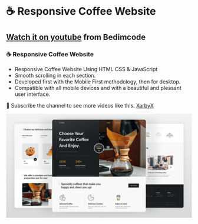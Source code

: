 # ☕ Responsive Coffee Website
## [Watch it on youtube](https://youtu.be/kObf5-dJMpw) from Bedimcode
### ☕ Responsive Coffee Website

- Responsive Coffee Website Using HTML CSS & JavaScript
- Smooth scrolling in each section.
- Developed first with the Mobile First methodology, then for desktop.
- Compatible with all mobile devices and with a beautiful and pleasant user interface.

💙 Subscribe the channel to see more videos like this. [XarbyX](https://www.youtube.com/channel/UC7YBB8Q3YssvOlDD0Z9O2GA)

![preview img](/preview.png)
